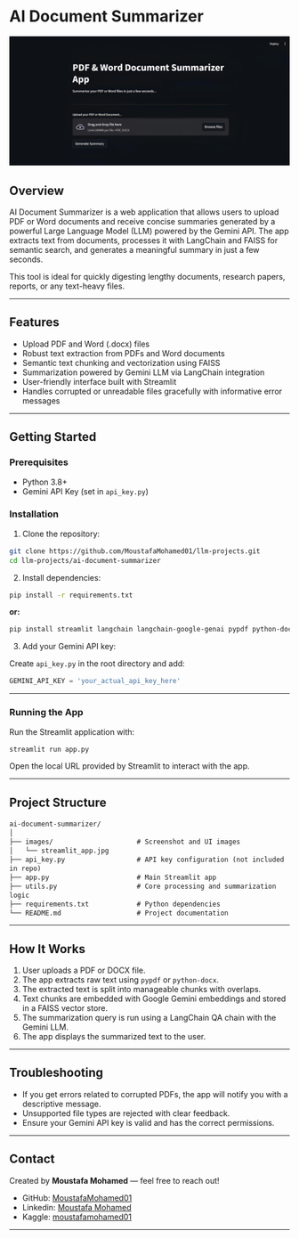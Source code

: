 # AI Document Summarizer

![Streamlit App Screenshot](images/streamlit_app.jpg)

## Overview

AI Document Summarizer is a web application that allows users to upload PDF or Word documents and receive concise summaries generated by a powerful Large Language Model (LLM) powered by the Gemini API. The app extracts text from documents, processes it with LangChain and FAISS for semantic search, and generates a meaningful summary in just a few seconds.

This tool is ideal for quickly digesting lengthy documents, research papers, reports, or any text-heavy files.

---

## Features

* Upload PDF and Word (.docx) files
* Robust text extraction from PDFs and Word documents
* Semantic text chunking and vectorization using FAISS
* Summarization powered by Gemini LLM via LangChain integration
* User-friendly interface built with Streamlit
* Handles corrupted or unreadable files gracefully with informative error messages

---

## Getting Started

### Prerequisites

* Python 3.8+
* Gemini API Key (set in `api_key.py`)

### Installation

1. Clone the repository:

```bash
git clone https://github.com/MoustafaMohamed01/llm-projects.git
cd llm-projects/ai-document-summarizer
```

2. Install dependencies:

```bash
pip install -r requirements.txt
```
**or:**
```bash
pip install streamlit langchain langchain-google-genai pypdf python-docx faiss-cpu
```

3. Add your Gemini API key:

Create `api_key.py` in the root directory and add:

```python
GEMINI_API_KEY = 'your_actual_api_key_here'
```

---

### Running the App

Run the Streamlit application with:

```bash
streamlit run app.py
```

Open the local URL provided by Streamlit to interact with the app.

---

## Project Structure

```
ai-document-summarizer/
│
├── images/                     # Screenshot and UI images
│   └── streamlit_app.jpg
├── api_key.py                  # API key configuration (not included in repo)
├── app.py                      # Main Streamlit app
├── utils.py                    # Core processing and summarization logic
├── requirements.txt            # Python dependencies
└── README.md                   # Project documentation
```

---

## How It Works

1. User uploads a PDF or DOCX file.
2. The app extracts raw text using `pypdf` or `python-docx`.
3. The extracted text is split into manageable chunks with overlaps.
4. Text chunks are embedded with Google Gemini embeddings and stored in a FAISS vector store.
5. The summarization query is run using a LangChain QA chain with the Gemini LLM.
6. The app displays the summarized text to the user.

---

## Troubleshooting

* If you get errors related to corrupted PDFs, the app will notify you with a descriptive message.
* Unsupported file types are rejected with clear feedback.
* Ensure your Gemini API key is valid and has the correct permissions.

---

## Contact

Created by **Moustafa Mohamed** — feel free to reach out!

* GitHub: [MoustafaMohamed01](https://github.com/MoustafaMohamed01)
* Linkedin: [Moustafa Mohamed](https://www.linkedin.com/in/moustafamohamed01/)
* Kaggle: [moustafamohamed01](https://www.kaggle.com/moustafamohamed01)
---
